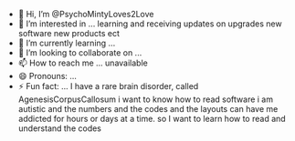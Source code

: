 - 👋 Hi, I’m @PsychoMintyLoves2Love
- 👀 I’m interested in ... learning and receiving updates on upgrades new software new products ect
- 🌱 I’m currently learning ... 
- 💞️ I’m looking to collaborate on ...
- 📫 How to reach me ... unavailable 
- 😄 Pronouns: ...
- ⚡ Fun fact: ... I have a rare brain disorder, called AgenesisCorpusCallosum
i want to know how to read software i am autistic and the numbers and the codes and the layouts can have me addicted for hours or days at a time. so I want to learn how to read and understand the codes

<!---
PsychoMintyLoves2Love/PsychoMintyLoves2Love is a ✨ special ✨ repository because its `README.md` (this file) appears on your GitHub profile.
You can click the Preview link to take a look at your changes.
--->
